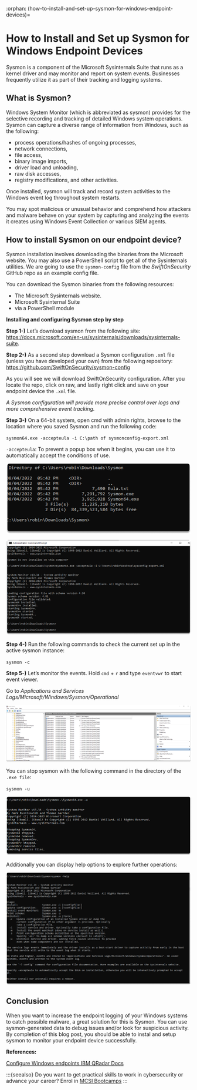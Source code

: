 :orphan:
(how-to-install-and-set-up-sysmon-for-windows-endpoint-devices)=

# How to Install and Set up Sysmon for Windows Endpoint Devices

Sysmon is a component of the Microsoft Sysinternals Suite that runs as a kernel driver and may monitor and report on system events. Businesses frequently utilize it as part of their tracking and logging systems.

## What is Sysmon?

Windows System Monitor (which is abbreviated as sysmon) provides for the selective recording and tracking of detailed Windows system operations. Sysmon can capture a diverse range of information from Windows, such as the following:

- process operations/hashes of ongoing processes,
- network connections,
- file access,
- binary image imports,
- driver load and unloading,
- raw disk accesses,
- registry modifications, and other activities.

Once installed, sysmon will track and record system activities to the Windows event log throughout system restarts.

You may spot malicious or unusual behavior and comprehend how attackers and malware behave on your system by capturing and analyzing the events it creates using Windows Event Collection or various SIEM agents.

## How to install Sysmon on our endpoint device?

Sysmon installation involves downloading the binaries from the Microsoft website. You may also use a PowerShell script to get all of the Sysinternals utilities. We are going to use the `sysmon-config` file from the _SwiftOnSecurity_ GitHub repo as an example config file.

You can download the Sysmon binaries from the following resources:

- The Microsoft Sysinternals website.
- Microsoft Sysinternal Suite
- via a PowerShell module

**Installing and configuring Sysmon step by step**

**Step 1-)** Let’s download sysmon from the following site: https://docs.microsoft.com/en-us/sysinternals/downloads/sysinternals-suite.

**Step 2-)** As a second step download a Sysmon configuration `.xml` file (unless you have developed your own) from the following repository: https://github.com/SwiftOnSecurity/sysmon-config

As you will see we will download SwiftOnSecurity configuration. After you locate the repo, click on raw, and lastly right click and save on your endpoint device the `.xml` file.

_A Sysmon configuration will provide more precise control over logs and more comprehensive event tracking._

**Step 3-)** On a 64-bit system, open cmd with admin rights, browse to the location where you saved Sysmon and run the following code:

`sysmon64.exe -accepteula -i C:\path of sysmonconfig-export.xml`

`-accepteula`: To prevent a popup box when it begins, you can use it to automatically accept the conditions of use.

![alt text](images/set-up-sysmon-for-windows-4.png)

![alt text](images/set-up-sysmon-for-windows-5.png)

**Step 4-)** Run the following commands to check the current set up in the active sysmon instance:

`sysmon -c`

**Step 5-)** Let’s monitor the events. Hold `cmd` + `r` and type `eventvwr` to start event viewer.

Go to _Applications and Services Logs/Microsoft/Windows/Sysmon/Operational_

![alt text](images/set-up-sysmon-for-windows-6.png)

You can stop sysmon with the following command in the directory of the `.exe file`:

`sysmon -u`

![alt text](images/set-up-sysmon-for-windows-8.png)

Additionally you can display help options to explore further operations:

![alt text](images/set-up-sysmon-for-windows-7.png)

## Conclusion

When you want to increase the endpoint logging of your Windows systems to catch possible malware, a great solution for this is Sysmon. You can use sysmon-generated data to debug issues and/or look for suspicious activity. By completion of this blog post, you should be able to instal and setup sysmon to monitor your endpoint device successfully.

**References:**

[Configure Windows endpoints IBM QRadar Docs](https://www.ibm.com/docs/en/qradar-common?topic=endpoint-configure-windows-endpoints)

:::{seealso}
Do you want to get practical skills to work in cybersecurity or advance your career? Enrol in [MCSI Bootcamps](https://www.mosse-institute.com/bootcamps.html)
:::

